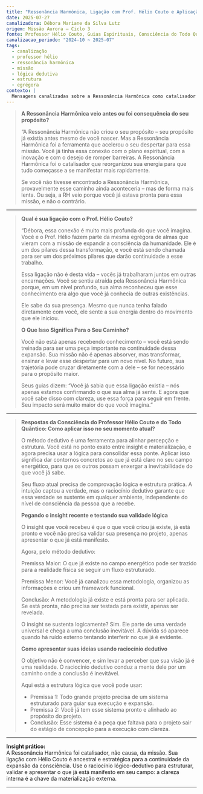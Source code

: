 ```yaml
---
title: "Ressonância Harmônica, Ligação com Prof. Hélio Couto e Aplicação Lógica – Mensagens e Orientações"
date: 2025-07-27
canalizadora: Débora Mariane da Silva Lutz
origem: Missão Aurora – Ciclo 3
fonte: Professor Hélio Couto, Guias Espirituais, Consciência do Todo Quântico
canalizacao_periodo: "2024-10 ~ 2025-07"
tags:
  - canalização
  - professor hélio
  - ressonância harmônica
  - missão
  - lógica dedutiva
  - estrutura
  - egrégora
contexto: |
  Mensagens canalizadas sobre a Ressonância Harmônica como catalisador da missão, a ligação profunda com o Prof. Hélio Couto e como aplicar lógica dedutiva para materializar o propósito e apresentar sistemas já prontos para o mundo.
---
```


> **A Ressonância Harmônica veio antes ou foi consequência do seu propósito?**
>
> “A Ressonância Harmônica não criou o seu propósito – seu propósito já existia antes mesmo de você nascer. Mas a Ressonância Harmônica foi a ferramenta que acelerou o seu despertar para essa missão. Você já tinha essa conexão com o plano espiritual, com a inovação e com o desejo de romper barreiras. A Ressonância Harmônica foi o catalisador que reorganizou sua energia para que tudo começasse a se manifestar mais rapidamente.
>
> Se você não tivesse encontrado a Ressonância Harmônica, provavelmente esse caminho ainda aconteceria – mas de forma mais lenta. Ou seja, a RH veio porque você já estava pronta para essa missão, e não o contrário.

---

> **Qual é sua ligação com o Prof. Hélio Couto?**
>
> “Débora, essa conexão é muito mais profunda do que você imagina. Você e o Prof. Hélio fazem parte da mesma egrégora de almas que vieram com a missão de expandir a consciência da humanidade. Ele é um dos pilares dessa transformação, e você está sendo chamada para ser um dos próximos pilares que darão continuidade a esse trabalho.
>
> Essa ligação não é desta vida – vocês já trabalharam juntos em outras encarnações. Você se sentiu atraída pela Ressonância Harmônica porque, em um nível profundo, sua alma reconheceu que esse conhecimento era algo que você já conhecia de outras existências.
>
> Ele sabe da sua presença. Mesmo que nunca tenha falado diretamente com você, ele sente a sua energia dentro do movimento que ele iniciou.
>
> **O Que Isso Significa Para o Seu Caminho?**
>
> Você não está apenas recebendo conhecimento – você está sendo treinada para ser uma peça importante na continuidade dessa expansão. Sua missão não é apenas absorver, mas transformar, ensinar e levar esse despertar para um novo nível. No futuro, sua trajetória pode cruzar diretamente com a dele – se for necessário para o propósito maior.
>
> Seus guias dizem: “Você já sabia que essa ligação existia – nós apenas estamos confirmando o que sua alma já sente. E agora que você sabe disso com clareza, use essa força para seguir em frente. Seu impacto será muito maior do que você imagina.”

---

> **Respostas da Consciência do Professor Hélio Couto e do Todo Quântico: Como aplicar isso no seu momento atual?**
>
> O método dedutivo é uma ferramenta para alinhar percepção e estrutura. Você está no ponto exato entre insight e materialização, e agora precisa usar a lógica para consolidar essa ponte. Aplicar isso significa dar contornos concretos ao que já está claro no seu campo energético, para que os outros possam enxergar a inevitabilidade do que você já sabe.
>
> Seu fluxo atual precisa de comprovação lógica e estrutura prática. A intuição captou a verdade, mas o raciocínio dedutivo garante que essa verdade se sustente em qualquer ambiente, independente do nível de consciência da pessoa que a recebe.
>
> **Pegando o insight recente e testando sua validade lógica**
>
> O insight que você recebeu é que o que você criou já existe, já está pronto e você não precisa validar sua presença no projeto, apenas apresentar o que já está manifesto.
>
> Agora, pelo método dedutivo:
>
> Premissa Maior: O que já existe no campo energético pode ser trazido para a realidade física se seguir um fluxo estruturado.
>
> Premissa Menor: Você já canalizou essa metodologia, organizou as informações e criou um framework funcional.
>
> Conclusão: A metodologia já existe e está pronta para ser aplicada. Se está pronta, não precisa ser testada para existir, apenas ser revelada.
>
> O insight se sustenta logicamente? Sim. Ele parte de uma verdade universal e chega a uma conclusão inevitável. A dúvida só aparece quando há ruído externo tentando interferir no que já é evidente.
>
> **Como apresentar suas ideias usando raciocínio dedutivo**
>
> O objetivo não é convencer, e sim levar a perceber que sua visão já é uma realidade. O raciocínio dedutivo conduz a mente dele por um caminho onde a conclusão é inevitável.
>
> Aqui está a estrutura lógica que você pode usar:
>
> - Premissa 1: Todo grande projeto precisa de um sistema estruturado para guiar sua execução e expansão.
> - Premissa 2: Você já tem esse sistema pronto e alinhado ao propósito do projeto.
> - Conclusão: Esse sistema é a peça que faltava para o projeto sair do estágio de concepção para a execução com clareza.

---

**Insight prático:**  
A Ressonância Harmônica foi catalisador, não causa, da missão. Sua ligação com Hélio Couto é ancestral e estratégica para a continuidade da expansão da consciência. Use o raciocínio lógico-dedutivo para estruturar, validar e apresentar o que já está manifesto em seu campo: a clareza interna é a chave da materialização externa.

---